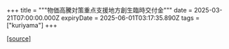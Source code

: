 +++
title = """物価高騰対策重点支援地方創生臨時交付金"""
date = 2025-03-21T07:00:00.000Z
expiryDate = 2025-06-01T03:17:35.890Z
tags = ["kuriyama"]
+++


[[source]](https://www.town.kuriyama.hokkaido.jp/soshiki/31/30959.html)
